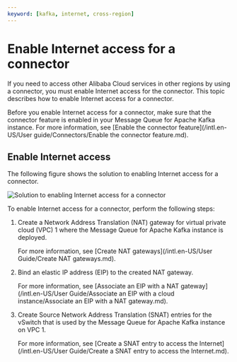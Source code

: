 ```yaml
---
keyword: [kafka, internet, cross-region]
---
```


# Enable Internet access for a connector

If you need to access other Alibaba Cloud services in other regions by using a connector, you must enable Internet access for the connector. This topic describes how to enable Internet access for a connector.

Before you enable Internet access for a connector, make sure that the connector feature is enabled in your Message Queue for Apache Kafka instance. For more information, see [Enable the connector feature](/intl.en-US/User guide/Connectors/Enable the connector feature.md).

## Enable Internet access

The following figure shows the solution to enabling Internet access for a connector.

![Solution to enabling Internet access for a connector](https://static-aliyun-doc.oss-accelerate.aliyuncs.com/assets/img/en-US/3350549951/p130354.png)

To enable Internet access for a connector, perform the following steps:

1.  Create a Network Address Translation \(NAT\) gateway for virtual private cloud \(VPC\) 1 where the Message Queue for Apache Kafka instance is deployed.

    For more information, see [Create NAT gateways](/intl.en-US/User Guide/Create NAT gateways.md).

2.  Bind an elastic IP address \(EIP\) to the created NAT gateway.

    For more information, see [Associate an EIP with a NAT gateway](/intl.en-US/User Guide/Associate an EIP with a cloud instance/Associate an EIP with a NAT gateway.md).

3.  Create Source Network Address Translation \(SNAT\) entries for the vSwitch that is used by the Message Queue for Apache Kafka instance on VPC 1.

    For more information, see [Create a SNAT entry to access the Internet](/intl.en-US/User Guide/Create a SNAT entry to access the Internet.md).


